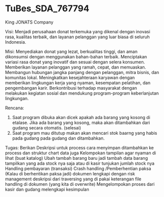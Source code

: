 # TuBes_SDA_767794
King JONATS Company

Visi:
Menjadi perusahaan donat terkemuka yang dikenal dengan inovasi rasa, kualitas terbaik, dan layanan pelanggan yang luar biasa di seluruh Indonesia.

Misi:
Menyediakan donat yang lezat, berkualitas tinggi, dan aman dikonsumsi dengan menggunakan bahan-bahan terbaik.
Menciptakan variasi rasa donat yang inovatif dan sesuai dengan selera konsumen.
Memberikan layanan pelanggan yang ramah, cepat, dan memuaskan.
Membangun hubungan jangka panjang dengan pelanggan, mitra bisnis, dan komunitas lokal.
Meningkatkan kesejahteraan karyawan dengan memberikan lingkungan kerja yang nyaman, kesempatan pelatihan, dan pengembangan karir.
Berkontribusi terhadap masyarakat dengan melakukan kegiatan sosial dan mendukung program-program keberlanjutan lingkungan.

Rencana:
1. Saat program dibuka akan dicek apakah ada barang yang kosong di etalase. Jika ada barang yang kosong, maka akan ditambahkan dari gudang secara otomatis. (selesai)
2. Saat program mau ditutup makan akan mencari stok baarng yang habis pada gudang pada gudang dan ditambahkan.

Tugas:
Berikan Deskripsi untuk process
cara menyimpan ditambahkan ke process dan struktur chart data juga
Kelompokan tampilan agar nyaman di lihat (buat katalog)
Ubah tambah barang baru jadi  tambah data barang
tampilkan yang ada stock nya saja atau di kasir tunjukan jumlah stock nya
Handling pembayaran (transaksi)
Crash handling /Pemberhentian paksa (Kalau di berhentikan paksa jadi) 
dokumen lengkapi dengan risk management
deskripsi dari traversing yang di pakai
keterangan file handling di dokumen (yang kita di overwrite)
Mengelompokan proses dari kasir dan gudang
melengkapi kesimpulan